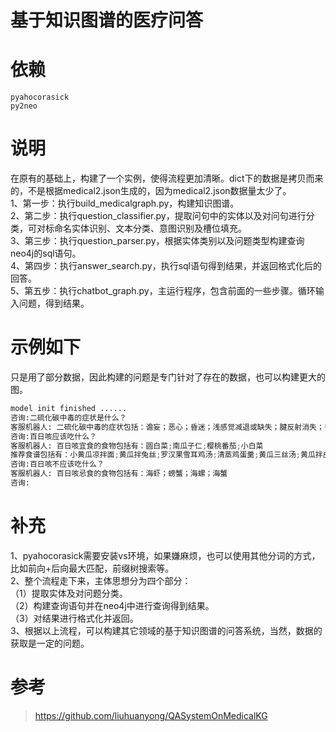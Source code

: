 # 基于知识图谱的医疗问答

# 依赖
```
pyahocorasick
py2neo
```

# 说明
在原有的基础上，构建了一个实例，使得流程更加清晰。dict下的数据是拷贝而来的，不是根据medical2.json生成的，因为medical2.json数据量太少了。<br>
1、第一步：执行build_medicalgraph.py，构建知识图谱。<br>
2、第二步：执行question_classifier.py，提取问句中的实体以及对问句进行分类，可对标命名实体识别、文本分类、意图识别及槽位填充。<br>
3、第三步：执行question_parser.py，根据实体类别以及问题类型构建查询neo4j的sql语句。<br>
4、第四步：执行answer_search.py，执行sql语句得到结果，并返回格式化后的回答。<br>
5、第五步：执行chatbot_graph.py，主运行程序，包含前面的一些步骤。循环输入问题，得到结果。<br>

# 示例如下
只是用了部分数据，因此构建的问题是专门针对了存在的数据，也可以构建更大的图。
```python
model init finished ......
咨询:二硫化碳中毒的症状是什么？
客服机器人: 二硫化碳中毒的症状包括：谵妄；恶心；昏迷；浅感觉减退或缺失；腱反射消失；多发性神经炎；呕吐；感觉障碍
咨询:百日咳应该吃什么？
客服机器人: 百日咳宜食的食物包括有：圆白菜;南瓜子仁;樱桃番茄;小白菜
推荐食谱包括有：小黄瓜凉拌面;黄瓜拌兔丝;罗汉果雪耳鸡汤;清蒸鸡蛋羹;黄瓜三丝汤;黄瓜拌皮丝;百合双耳鸡蛋羹;排骨汤
咨询:百日咳不应该吃什么？
客服机器人: 百日咳忌食的食物包括有：海虾；螃蟹；海螺；海蟹
咨询:
```

# 补充
1、pyahocorasick需要安装vs环境，如果嫌麻烦，也可以使用其他分词的方式，比如前向+后向最大匹配，前缀树搜索等。<br>
2、整个流程走下来，主体思想分为四个部分：<br>
（1）提取实体及对问题分类。<br>
（2）构建查询语句并在neo4j中进行查询得到结果。<br>
（3）对结果进行格式化并返回。<br>
3、根据以上流程，可以构建其它领域的基于知识图谱的问答系统，当然，数据的获取是一定的问题。<br>

# 参考
> https://github.com/liuhuanyong/QASystemOnMedicalKG
